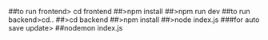 ##to run frontend> cd frontend
##>npm install
##>npm run dev
##to run backend>cd..
##>cd backend
##>npm install
##>node index.js
###for auto save update>
##nodemon index.js

